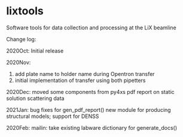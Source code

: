 # lixtools
Software tools for data collection and processing at the LiX beamline

Change log:

2020Oct:
Initial release

2020Nov: 
1. add plate name to holder name during Opentron transfer
2. initial implementation of transfer using both pipetters

2020Dec:
moved some components from py4xs
pdf report on static solution scattering data

2021Jan:
bug fixes for gen_pdf_report()
new module for producing structural models; support for DENSS

2020Feb:
mailin: take existing labware dictionary for generate_docs()

